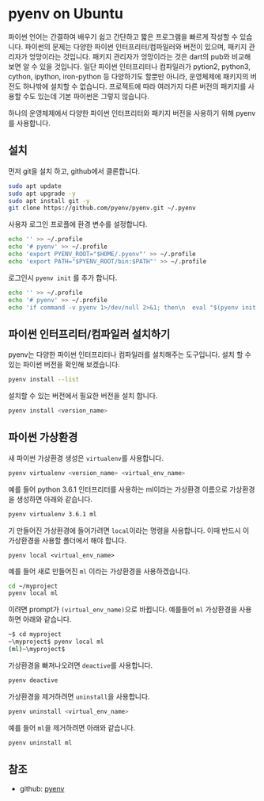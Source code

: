 # pyenv on Ubuntu

파이썬 언어는 간결하여 배우기 쉽고 간단하고 짧은 프로그램을 빠르게 작성할 수 있습니다. 파이썬의 문제는 다양한 파이썬 인터프리터/컴파일러와 버전이 있으며, 패키지 관리자가 엉망이라는 것입니다. 패키지 관리자가 엉망이라는 것은 dart의 pub와 비교해 보면 알 수 있을 것입니다. 일단 파이썬 인터프리터나 컴파일러가 pytion2, python3, cython, ipython, iron-python 등 다양하기도 할뿐만 아니라, 운영체제에 패키지의 버전도 하나밖에 설치할 수 없습니다. 프로젝트에 따라 여러가지 다른 버전의 패키지를 사용할 수도 있는데 기본 파이썬은 그렇지 않습니다.

하나의 운영체제에서 다양한 파이썬 인터프리터와 패키지 버전을 사용하기 위해 pyenv를 사용합니다.

## 설치

먼저 git을 설치 하고, github에서 클론합니다.

```sh
sudo apt update
sudo apt upgrade -y
sudo apt install git -y
git clone https://github.com/pyenv/pyenv.git ~/.pyenv
```

사용자 로그인 프로플에 환경 변수를 설정합니다.

```sh
echo '' >> ~/.profile
echo '# pyenv' >> ~/.profile
echo 'export PYENV_ROOT="$HOME/.pyenv"' >> ~/.profile
echo 'export PATH="$PYENV_ROOT/bin:$PATH"' >> ~/.profile
```

로그인시 `pyenv init` 를 추가 합니다.

```sh
echo '' >> ~/.profile
echo '# pyenv' >> ~/.profile
echo 'if command -v pyenv 1>/dev/null 2>&1; then\n  eval "$(pyenv init -)"\nfi' >> ~/.profile
```

## 파이썬 인터프리터/컴파일러 설치하기

pyenv는 다양한 파이썬 인터프리터나 컴파일러를 설치해주는 도구입니다. 설치 할 수 있는 파이썬 버전을 확인해 보겠습니다.

```sh
pyenv install --list
```

설치할 수 있는 버전에서 필요한 버전을 설치 합니다.

```sh
pyenv install <version_name>
```

## 파이썬 가상환경

새 파이썬 가상환경 생성은 `virtualenv`를 사용합니다.

```sh
pyenv virtualenv <version_name> <virtual_env_name>
```

예를 들어 python 3.6.1 인터프리터를 사용하는 ml이라는 가상환경 이름으로 가상환경을 생성하면 아래와 같습니다.

```sh
pyenv virtualenv 3.6.1 ml
```

기 만들어진 가상환경에 들어가려면 `local`이라는 명령을 사용합니다. 이때 반드시 이 가상환경을 사용할 폴더에서 해야 합니다.

```
pyenv local <virtual_env_name>
```

예를 들어 새로 만들어진 `ml` 이라는 가상환경을 사용하겠습니다.

```sh
cd ~/myproject
pyenv local ml
```

이려면 prompt가 `(virtual_env_name)`으로 바뀝니다. 예를들어 `ml` 가상환경을 사용하면 아래와 같습니다.

```sh
~$ cd myproject
~\myproject$ pyenv local ml
(ml)~\myproject$
```

가상환경을 빠져나오려면 `deactive`를 사용합니다.

```sh
pyenv deactive
```

가상환경을 제거하려면 `uninstall`을 사용합니다. 

```sh
pyenv uninstall <virtual_env_name>
```

예를 들어 `ml`을 제거하려면 아래와 같습니다.

```sh
pyenv uninstall ml
```

## 참조

- github: [pyenv](https://github.com/pyenv/pyenv)